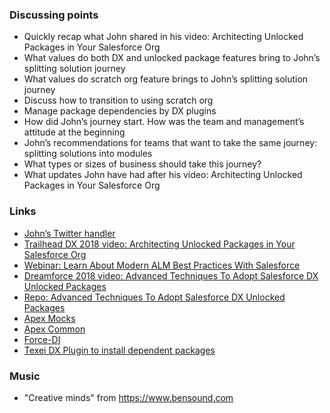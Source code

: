 ### Discussing points

- Quickly recap what John shared in his video: Architecting Unlocked Packages in Your Salesforce Org
- What values do both DX and unlocked package features bring to John’s splitting solution journey
- What values do scratch org feature brings to John’s splitting solution journey
- Discuss how to transition to using scratch org
- Manage package dependencies by DX plugins
- How did John’s journey start. How was the team and management’s attitude at the beginning
- John’s recommendations for teams that want to take the same journey: splitting solutions into modules
- What types or sizes of business should take this journey?
- What updates John have had after his video: Architecting Unlocked Packages in Your Salesforce Org

### Links

- [John’s Twitter handler](https://twitter.com/ImJohnMDaniel)
- [Trailhead DX 2018 video: Architecting Unlocked Packages in Your Salesforce Org](https://www.youtube.com/watch?v=MY2_AfjtBp8)
- [Webinar: Learn About Modern ALM Best Practices With Salesforce](https://www.salesforce.com/form/events/webinars/form-rss/1767041)
- [Dreamforce 2018 video: Advanced Techniques To Adopt Salesforce DX Unlocked Packages](https://www.youtube.com/watch?v=yw-QoE4l0p0)
- [Repo: Advanced Techniques To Adopt Salesforce DX Unlocked Packages](https://github.com/imJohnMDaniel/advanced-techniques-to-adopt-salesforcedx-unlocked-packages)
- [Apex Mocks](https://github.com/financialforcedev/fflib-apex-mocks)
- [Apex Common](https://github.com/financialforcedev/fflib-apex-common)
- [Force-DI](https://github.com/afawcett/force-di)
- [Texei DX Plugin to install dependent packages](https://github.com/texei/texei-sfdx-plugin)

### Music

- "Creative minds" from https://www.bensound.com

